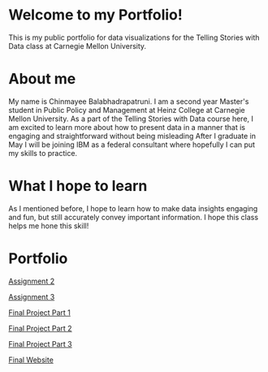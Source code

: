 # Welcome to my Portfolio! 
This is my public portfolio for data visualizations for the Telling Stories with Data class at Carnegie Mellon University. 

# About me
My name is Chinmayee Balabhadrapatruni. I am a second year Master's student in Public Policy and Management at Heinz College at Carnegie Mellon University. 
As a part of the Telling Stories with Data course here, I am excited to learn more about how to present data in a manner that is engaging and straightforward without being misleading
After I graduate in May I will be joining IBM as a federal consultant where hopefully I can put my skills to practice. 

# What I hope to learn
As I mentioned before, I hope to learn how to make data insights engaging and fun, but still accurately convey important information. I hope this class helps me hone this skill!

# Portfolio
[Assignment 2](/datavizassignment2.md) 

[Assignment 3](/datavizassignment3.md)

[Final Project Part 1](/finalproject1.md)

[Final Project Part 2](/finalproject2.md)

[Final Project Part 3](/finalproject3.md)

[Final Website](/https://carnegiemellon.shorthandstories.com/cbalabha/index.html)
